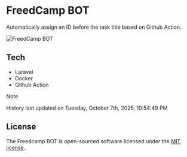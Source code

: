 # FreedCamp BOT

Automatically assign an ID before the task title based on Github Action.

![FreedCamp BOT](https://repository-images.githubusercontent.com/737932867/7d34798b-2680-471c-b089-a78a718d3d6a)

## Tech

- Laravel
- Docker
- Github Action

> [!NOTE]  
> History last updated on Tuesday, October 7th, 2025, 10:54:49 PM

## License

The Freedcamp BOT is open-sourced software licensed under the [MIT license](https://opensource.org/licenses/MIT).
